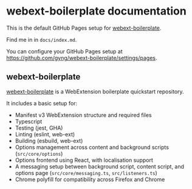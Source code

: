 # webext-boilerplate documentation

This is the default GitHub Pages setup for [webext-boilerplate](https://github.com/gyng/webext-boilerplate).

Find me in in `docs/index.md`.

You can configure your GitHub Pages setup at https://github.com/gyng/webext-boilerplate/settings/pages.

## webext-boilerplate

[webext-boilerplate](https://github.com/gyng/webext-boilerplate) is a WebExtension boilerplate quickstart repository.

It includes a basic setup for:

- Manifest v3 WebExtension structure and required files
- Typescript
- Testing (jest, GHA)
- Linting (eslint, web-ext)
- Building (esbuild, web-ext)
- Options management across content and background scripts (`src/core/options`)
- Options frontend using React, with localisation support
- A messaging setup between background script, content script, and options page (`src/core/messaging.ts`, `src/listeners.ts`)
- Chrome polyfill for compatibility across Firefox and Chrome
